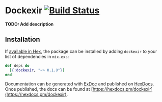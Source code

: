 # Dockexir [![Build Status](https://travis-ci.org/tangzero/dockexir.svg?branch=master)](https://travis-ci.org/tangzero/dockexir)

**TODO: Add description**

## Installation

If [available in Hex](https://hex.pm/docs/publish), the package can be installed
by adding `dockexir` to your list of dependencies in `mix.exs`:

```elixir
def deps do
  [{:dockexir, "~> 0.1.0"}]
end
```

Documentation can be generated with [ExDoc](https://github.com/elixir-lang/ex_doc)
and published on [HexDocs](https://hexdocs.pm). Once published, the docs can
be found at [https://hexdocs.pm/dockexir](https://hexdocs.pm/dockexir).

